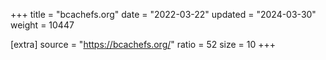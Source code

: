 +++
title = "bcachefs.org"
date = "2022-03-22"
updated = "2024-03-30"
weight = 10447

[extra]
source = "https://bcachefs.org/"
ratio = 52
size = 10
+++
